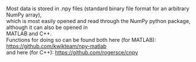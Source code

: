 Most data is stored in .npy files (standard binary file format for an arbitrary NumPy array),  
which is most easily opened and read through the NumPy python package, although it can also be opened in  
MATLAB and C++.  
Functions for doing so can be found both here (for MATLAB): https://github.com/kwikteam/npy-matlab  
and here (for C++): https://github.com/rogersce/cnpy
